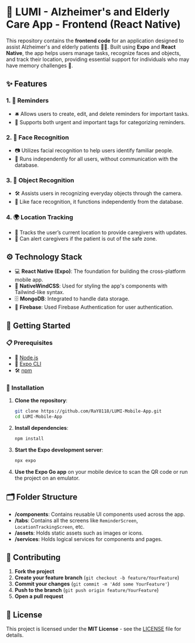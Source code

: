 # 🌟 LUMI - Alzheimer's and Elderly Care App - Frontend (React Native)

This repository contains the **frontend code** for an application designed to assist Alzheimer's and elderly patients 🧓👵. Built using **Expo** and **React Native**, the app helps users manage tasks, recognize faces and objects, and track their location, providing essential support for individuals who may have memory challenges 🧠.

## ✨ Features

### 1. 📝 **Reminders**

- 🛎️ Allows users to create, edit, and delete reminders for important tasks.
- 📌 Supports both urgent and important tags for categorizing reminders.

### 2. 👤 **Face Recognition**

- 📷 Utilizes facial recognition to help users identify familiar people.
- 🚫 Runs independently for all users, without communication with the database.

### 3. 🧳 **Object Recognition**

- 🛠️ Assists users in recognizing everyday objects through the camera.
- 🚫 Like face recognition, it functions independently from the database.

### 4. 🌍 **Location Tracking**

- 📍 Tracks the user’s current location to provide caregivers with updates.
- 🚨 Can alert caregivers if the patient is out of the safe zone.

## ⚙️ Technology Stack

- 💻 **React Native (Expo)**: The foundation for building the cross-platform mobile app.
- 🎨 **NativeWindCSS**: Used for styling the app's components with Tailwind-like syntax.
- 🗄️ **MongoDB**: Integrated to handle data storage.
-   **Firebase**: Used Firebase Authentication for user authentication.

## 🚀 Getting Started

### 📋 Prerequisites

- 🐍 [Node.js](https://nodejs.org/)
- 📱 [Expo CLI](https://docs.expo.dev/get-started/create-a-project/)
- 🛠️ [npm](https://docs.npmjs.com/cli/v10/commands/npm-install)

### 🔧 Installation

1. **Clone the repository**:

   ```bash
   git clone https://github.com/RaY8118/LUMI-Mobile-App.git
   cd LUMI-Mobile-App
   ```

2. **Install dependencies**:

   ```bash
   npm install
   ```

3. **Start the Expo development server**:

   ```bash
   npx expo
   ```

4. **Use the Expo Go app** on your mobile device to scan the QR code or run the project on an emulator.

## 🗂️ Folder Structure

- **/components**: Contains reusable UI components used across the app.
- **/tabs**: Contains all the screens like `ReminderScreen`, `LocationTrackingScreen`, etc.
- **/assets**: Holds static assets such as images or icons.
- **/services**: Holds logical services for components and pages.

## 🤝 Contributing

1. **Fork the project**
2. **Create your feature branch** (`git checkout -b feature/YourFeature`)
3. **Commit your changes** (`git commit -m 'Add some YourFeature'`)
4. **Push to the branch** (`git push origin feature/YourFeature`)
5. **Open a pull request**

## 📜 License

This project is licensed under the **MIT License** - see the [LICENSE](LICENSE) file for details.
